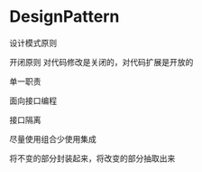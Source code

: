# DesignPattern
 设计模式原则
 
 开闭原则 对代码修改是关闭的，对代码扩展是开放的
   
 单一职责
   
 面向接口编程
    
 接口隔离
   
 尽量使用组合少使用集成
   
 将不变的部分封装起来，将改变的部分抽取出来
